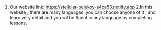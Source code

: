  1. Our website link:    https://stellular-belekoy-a4ca53.netlify.app
 2.In this website , there are many languages .you can choose anyone of it , and learn very detail and you wil be fluent in any language by completing lessons.
 